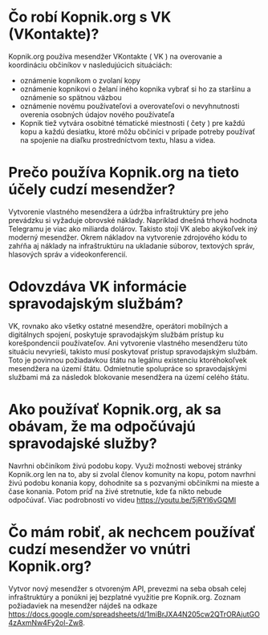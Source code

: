# Čo robí Kopnik.org s VK (VKontakte)?

Kopnik.org používa mesendžer VKontakte ( VK ) na overovanie a koordináciu občiníkov v nasledujúcich situáciách:

- oznámenie kopníkom o zvolaní kopy
- oznámenie kopnikovi o želaní iného kopnika vybrať si ho za staršinu a oznámenie so spätnou väzbou
- oznámenie novému používateľovi a overovateľovi o nevyhnutnosti overenia osobných údajov nového používateľa
- Kopnik tiež vytvára osobitné tématické miestnosti ( čety ) pre každú kopu a každú desiatku, ktoré môžu občiníci v prípade potreby používať na spojenie na diaľku prostredníctvom textu, hlasu a videa.

# Prečo používa Kopnik.org na tieto účely cudzí mesendžer?

Vytvorenie vlastného mesendžera a údržba infraštruktúry pre jeho prevádzku si vyžaduje obrovské náklady. Napríklad dnešná trhová hodnota Telegramu je viac ako miliarda dolárov. Takisto stojí VK alebo akýkoľvek iný moderný mesendžer. Okrem nákladov na vytvorenie zdrojového kódu to zahŕňa aj náklady na infraštruktúru na ukladanie súborov, textových správ, hlasových správ a videokonferencií.

# Odovzdáva VK informácie spravodajským službám?

VK, rovnako ako všetky ostatné mesendžre, operátori mobilných a digitálnych spojení, poskytuje spravodajským službám prístup ku korešpondencii používateľov. Ani vytvorenie vlastného mesendžeru túto situáciu nevyrieši, takisto musí poskytovať prístup spravodajským službám. Toto je povinnou požiadavkou štátu na legálnu existenciu ktoréhokoľvek mesendžera na území štátu. Odmietnutie spolupráce so spravodajskými službami má za následok blokovanie mesendžera na území celého štátu.

# Ako používať Kopnik.org, ak sa obávam, že ma odpočúvajú spravodajské služby?

Navrhni občiníkom živú podobu kopy. Využi možnosti webovej stránky Kopnik.org len na to, aby si zvolal členov komunity na kopu, potom navrhni živú podobu konania kopy, dohodnite sa s pozvanými občiníkmi na mieste a čase konania. Potom príď na živé stretnutie, kde ťa nikto nebude odpočúvať. Viac podrobností vo videu https://youtu.be/5jRYI6vGQMI

# Čo mám robiť, ak nechcem používať cudzí mesendžer vo vnútri Kopnik.org?

Vytvor nový mesendžer s otvoreným API, prevezmi na seba obsah celej infraštruktúry a ponúkni jej bezplatné využitie pre Kopnik.org. Zoznam požiadaviek na mesendžer nájdeš na odkaze https://docs.google.com/spreadsheets/d/1miBrJXA4N205cw2QTrORAjutGO4zAxmNw4Fy2ol-Zw8.
